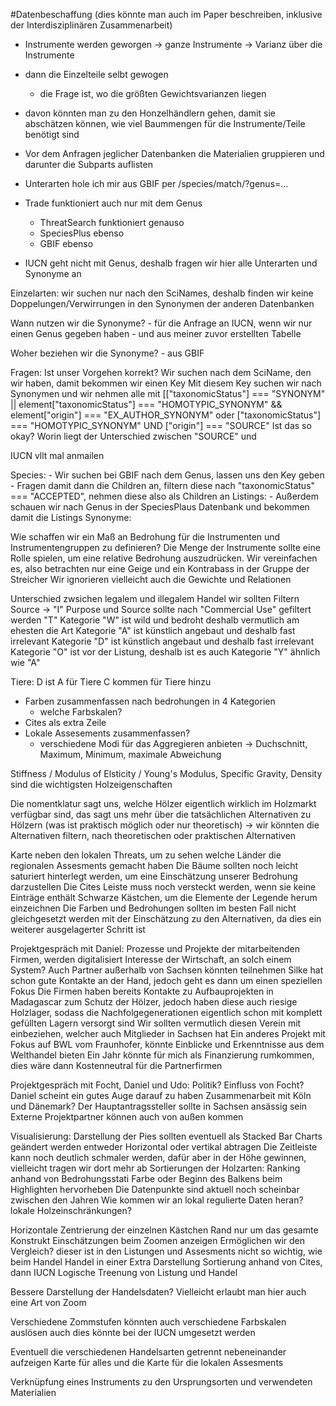 #Datenbeschaffung (dies könnte man auch im Paper beschreiben, inklusive der Interdisziplinären Zusammenarbeit)
- Instrumente werden geworgen -> ganze Instrumente -> Varianz über die Instrumente
- dann die Einzelteile selbt gewogen
	- die Frage ist, wo die größten Gewichtsvarianzen liegen
- davon könnten man zu den Honzelhändlern gehen, damit sie abschätzen können, wie viel Baummengen für die Instrumente/Teile benötigt sind



- Vor dem Anfragen jeglicher Datenbanken die Materialien gruppieren und darunter die Subparts auflisten
- Unterarten hole ich mir aus GBIF per /species/match/?genus=...
- Trade funktioniert auch nur mit dem Genus
    - ThreatSearch funktioniert genauso
    - SpeciesPlus ebenso
    - GBIF ebenso
- IUCN geht nicht mit Genus, deshalb fragen wir hier alle Unterarten und Synonyme an

Einzelarten:
wir suchen nur nach den SciNames, deshalb finden wir keine Doppelungen/Verwirrungen in den Synonymen der anderen Datenbanken

Wann nutzen wir die Synonyme?
    - für die Anfrage an IUCN, wenn wir nur einen Genus gegeben haben
    - und aus meiner zuvor erstellten Tabelle

Woher beziehen wir die Synonyme?
    - aus GBIF

Fragen:
Ist unser Vorgehen korrekt?
Wir suchen nach dem SciName, den wir haben, damit bekommen wir einen Key
Mit diesem Key suchen wir nach Synonymen und wir nehmen alle mit [["taxonomicStatus"] === "SYNONYM" || element["taxonomicStatus"] === "HOMOTYPIC_SYNONYM" && element["origin"] === "EX_AUTHOR_SYNONYM" oder
["taxonomicStatus"] === "HOMOTYPIC_SYNONYM" UND ["origin"] === "SOURCE"
Ist das so okay?
Worin liegt der Unterschied zwischen "SOURCE" und 

IUCN vllt mal anmailen






Species: 
    - Wir suchen bei GBIF nach dem Genus, lassen uns den Key geben
    - Fragen damit dann die Children an, filtern diese nach "taxonomicStatus" === "ACCEPTED", nehmen diese also als Children an
Listings: 
    - Außerdem schauen wir nach Genus in der SpeciesPlaus Datenbank und bekommen damit die Listings
Synonyme:
    


Wie schaffen wir ein Maß an Bedrohung für die Instrumenten und Instrumentengruppen zu definieren?
Die Menge der Instrumente sollte eine Rolle spielen, um eine relative Bedrohung auszudrücken.
Wir vereinfachen es, also betrachten nur eine Geige und ein Kontrabass in der Gruppe der Streicher
Wir ignorieren vielleicht auch die Gewichte und Relationen 


Unterschied zwsichen legalem und illegalem Handel
wir sollten Filtern
Source -> "I"
Purpose und Source sollte nach "Commercial Use" gefiltert werden "T"
Kategorie "W" ist wild und bedroht deshalb vermutlich am ehesten die Art
Kategorie "A" ist künstlich angebaut und deshalb fast irrelevant
Kategorie "D" ist künstlich angebaut und deshalb fast irrelevant
Kategorie "O" ist vor der Listung, deshalb ist es auch 
Kategorie "Y" ähnlich wie "A"

Tiere:
D ist A für Tiere
C kommen für Tiere hinzu


- Farben zusammenfassen nach bedrohungen in 4 Kategorien
    + welche Farbskalen? 
- Cites als extra Zeile
- Lokale Assesements zusammenfassen?
    - verschiedene Modi für das Aggregieren anbieten -> Duchschnitt, Maximum, Minimum, maximale Abweichung

Stiffness / Modulus of Elsticity / Young's Modulus, Specific Gravity, Density sind die wichtigsten Holzeigenschaften



Die nomentklatur sagt uns, welche Hölzer eigentlich wirklich im Holzmarkt verfügbar sind, das sagt uns mehr über die tatsächlichen Alternativen zu Hölzern (was ist praktisch möglich oder nur theoretisch)
 -> wir könnten die Alternativen filtern, nach theoretischen oder praktischen Alternativen


Karte neben den lokalen Threats, um zu sehen welche Länder die regionalen Assesments gemacht haben
Die Bäume sollten noch leicht saturiert hinterlegt werden, um eine Einschätzung unserer Bedrohung darzustellen
Die Cites Leiste muss noch versteckt werden, wenn sie keine Einträge enthält
Schwarze Kästchen, um die Elemente der Legende herum einzeichnen
Die Farben und Bedrohungen sollten im besten Fall nicht gleichgesetzt werden mit der Einschätzung zu den Alternativen, da dies ein weiterer ausgelagerter Schritt ist



Projektgespräch mit Daniel:
Prozesse und Projekte der mitarbeitenden Firmen, werden digitalisiert
Interesse der Wirtschaft, an solch einem System?
Auch Partner außerhalb von Sachsen könnten teilnehmen
Silke hat schon gute Kontakte an der Hand, jedoch geht es dann um einen speziellen Fokus
Die Firmen haben bereits Kontakte zu Aufbauprojekten in Madagascar zum Schutz der Hölzer, jedoch haben diese auch riesige Holzlager, sodass die Nachfolgegenerationen eigentlich schon mit komplett gefüllten Lagern versorgt sind
Wir sollten vermutlich diesen Verein mit einbeziehen, welcher auch Mitglieder in Sachsen hat
Ein anderes Projekt mit Fokus auf BWL vom Fraunhofer, könnte Einblicke und Erkenntnisse aus dem Welthandel bieten
Ein Jahr könnte für mich als Finanzierung rumkommen, dies wäre dann Kostenneutral für die Partnerfirmen

Projektgespräch mit Focht, Daniel und Udo:
Politik?
Einfluss von Focht? Daniel scheint ein gutes Auge darauf zu haben
Zusammenarbeit mit Köln und Dänemark?
Der Hauptantragssteller sollte in Sachsen ansässig sein
Externe Projektpartner können auch von außen kommen            


Visualisierung:
Darstellung der Pies sollten eventuell als Stacked Bar Charts geändert werden
entweder Horizontal oder vertikal abtragen
Die Zeitleiste kann noch deutlich schmaler werden, dafür aber in der Höhe gewinnen, vielleicht tragen wir dort mehr ab
Sortierungen der Holzarten:
    Ranking anhand von Bedrohungsstati
Farbe oder Beginn des Balkens beim Highlighten hervorheben
Die Datenpunkte sind aktuell noch scheinbar zwischen den Jahren
Wie kommen wir an lokal regulierte Daten heran?
    lokale Holzeinschränkungen?



Horizontale Zentrierung der einzelnen Kästchen
Rand nur um das gesamte Konstrukt
Einschätzungen beim Zoomen anzeigen
Ermöglichen wir den Vergleich? 
    dieser ist in den Listungen und Assesments nicht so wichtig, wie beim Handel
Handel in einer Extra Darstellung
Sortierung anhand von Cites, dann IUCN
Logische Treenung von Listung und Handel

Bessere Darstellung der Handelsdaten?
    Vielleicht erlaubt man hier auch eine Art von Zoom

Verschiedene Zommstufen könnten auch verschiedene Farbskalen auslösen
    auch dies könnte bei der IUCN umgesetzt werden


Eventuell die verschiedenen Handelsarten getrennt nebeneinander aufzeigen
Karte für alles
und die Karte für die lokalen Assesments

Verknüpfung eines Instruments zu den Ursprungsorten und verwendeten Materialien